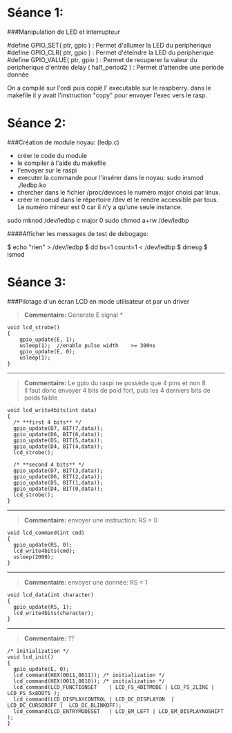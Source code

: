 Séance 1:
==

###Manipulation de LED et interrupteur

\#define GPIO_SET( ptr, gpio ) : Permet d'allumer la LED du peripherique
\#define GPIO_CLR( ptr, gpio ) : Permet d'éteindre la LED du peripherique
\#define GPIO_VALUE( ptr, gpio ) : Permet de recuperer la valeur du peripherique d'entrée
delay ( half_period2 ) : Permet d'attendre une periode donnée

On  a compilé sur l'ordi puis copié l' executable sur le raspberry.
dans le makefile il y avait l'instruction "copy" pour envoyer l'exec vers le rasp.



Séance 2:
==

###Création de module noyau: (ledp.c)

- créer le code du module
- le compiler à l'aide du makefile
- l'envoyer sur le raspi
- executer la commande pour l'insérer dans le noyau:
		sudo insmod ./ledbp.ko
- chercher dans le fichier /proc/devices le numéro major choisi par linux. 
- créer le noeud dans le répertoire /dev et le rendre accessible par tous. Le numéro mineur est 0 car il n'y a qu'une seule instance. 

sudo mknod /dev/ledbp c major 0
sudo chmod a+rw /dev/ledbp

####Afficher les messages de test de debogage:

\$ echo "rien" > /dev/ledbp
\$ dd bs=1 count=1 < /dev/ledbp
\$ dmesg
\$ lsmod

Séance 3:
==

###Pilotage d'un écran LCD en mode utilisateur et par un driver

> **Commentaire:**
> Generate E signal *
```
void lcd_strobe()
{
	gpio_update(E, 1);
	usleep(1);	//enable pulse width 	>= 300ns
	gpio_update(E, 0);
	usleep(1);
}
```

---
> **Commentaire:**
>Le gpio du raspi ne possède que 4 pins et non 8	  
>Il faut donc envoyer 4 bits de poid fort,
>	puis les 4 derniers bits de poids faible 
```
void lcd_write4bits(int data)
{
  /* **first 4 bits** */
  gpio_update(D7, BIT(7,data)); 
  gpio_update(D6, BIT(6,data)); 
  gpio_update(D5, BIT(5,data)); 
  gpio_update(D4, BIT(4,data));  
  lcd_strobe();
  
  /* **second 4 bits** */
  gpio_update(D7, BIT(3,data)); 
  gpio_update(D6, BIT(2,data)); 
  gpio_update(D5, BIT(1,data)); 
  gpio_update(D4, BIT(0,data));  
  lcd_strobe();
}
```

---
> **Commentaire:**
>envoyer une instruction: RS = 0
```
void lcd_command(int cmd)
{
  gpio_update(RS, 0);
  lcd_write4bits(cmd);
  usleep(2000); 
}
```

---
> **Commentaire:**
>envoyer une donnée: RS = 1
```
void lcd_data(int character)
{
  gpio_update(RS, 1);
  lcd_write4bits(character);
}
```

---
> **Commentaire:**
> ??
```
/* initialization */
void lcd_init()
{
  gpio_update(E, 0);
  lcd_command(HEX(0011,0011)); /* initialization */
  lcd_command(HEX(0011,0010)); /* initialization */
  lcd_command(LCD_FUNCTIONSET    | LCD_FS_4BITMODE | LCD_FS_2LINE | LCD_FS_5x8DOTS );
  lcd_command(LCD_DISPLAYCONTROL | LCD_DC_DISPLAYON  | LCD_DC_CURSOROFF |  LCD_DC_BLINKOFF);
  lcd_command(LCD_ENTRYMODESET   | LCD_EM_LEFT | LCD_EM_DISPLAYNOSHIFT );
}
```

